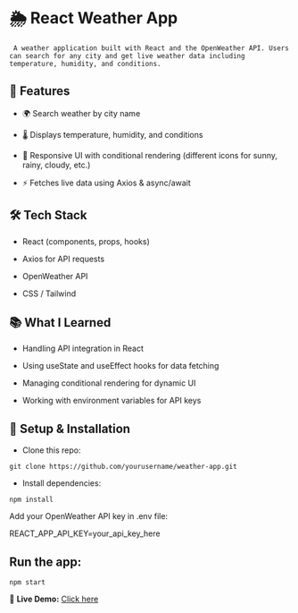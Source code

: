 # 🌦️ React Weather App

``` A weather application built with React and the OpenWeather API. Users can search for any city and get live weather data including temperature, humidity, and conditions.```

## 🚀 Features

- 🌍 Search weather by city name

- 🌡️ Displays temperature, humidity, and conditions

- 🎨 Responsive UI with conditional rendering (different icons for sunny, rainy, cloudy, etc.)

- ⚡ Fetches live data using Axios & async/await

## 🛠️ Tech Stack

- React (components, props, hooks)

- Axios for API requests

- OpenWeather API

- CSS / Tailwind

## 📚 What I Learned

- Handling API integration in React

- Using useState and useEffect hooks for data fetching

- Managing conditional rendering for dynamic UI

- Working with environment variables for API keys

## 🔧 Setup & Installation

- Clone this repo:

`git clone https://github.com/yourusername/weather-app.git`


- Install dependencies:

`npm install`


Add your OpenWeather API key in .env file:

REACT_APP_API_KEY=your_api_key_here


## Run the app:

`npm start`

🔗 **Live Demo:** [Click here](https://normalweather.netlify.app)  